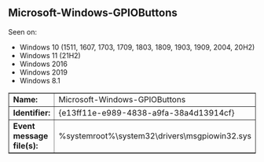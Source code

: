 ## Microsoft-Windows-GPIOButtons

Seen on:
* Windows 10 (1511, 1607, 1703, 1709, 1803, 1809, 1903, 1909, 2004, 20H2)
* Windows 11 (21H2)
* Windows 2016
* Windows 2019
* Windows 8.1

<table border="1" class="docutils">
  <tbody>
    <tr>
      <td><b>Name:</b></td>
      <td>Microsoft-Windows-GPIOButtons</td>
    </tr>
    <tr>
      <td><b>Identifier:</b></td>
      <td>{e13ff11e-e989-4838-a9fa-38a4d13914cf}</td>
    </tr>
    <tr>
      <td><b>Event message file(s):</b></td>
      <td>%systemroot%\system32\drivers\msgpiowin32.sys</td>
    </tr>
  </tbody>
</table>

&nbsp;


